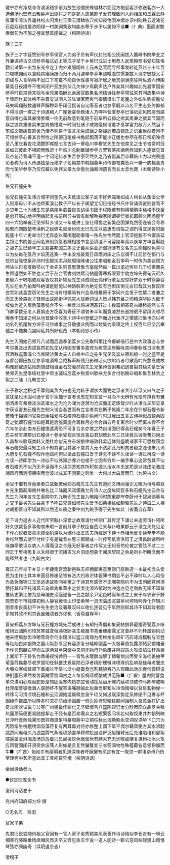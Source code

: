 <!-- { "loadSidebar": true } -->
建宁亦有净慈寺寺滨溪结宇前为放生池僧房蜂缀林朩窈窕方袍迎客沙弥送茗亦一大选佛场也壁有云散钟声出逺村之句是郡人周某题予爱其理致同人约相属和王霖云静夜蒲牢喧法界遥林松火闪渔村王霂云潜鳞依穴初知夜倦羽冲烟亦识村陆秩云近滩花石盘双径绕屋浓阴绿一村美词秀致均能氷寒于水予以属韵不谐■〈忄典〉墨而谢勉赓弱句为不施之檀呈慧首座裁之（榕阴诗话）

族子三才

族子三才字廷赞别号参亭侯官人为弟子员有声仪封张相公抚闽拔入鳌峰书院举业之外兼课诗古文词参亭每试必上等戊子举于乡癸巳成进士用荐入武英殿修书受知陈恪勤公试第一出为东光令连丁内外艰服阕补上元未之官而亏帑事发转徙燕赵三十年百口嗷嗷佣砚以食晚病痿蹒跚而归不两月遽卒参亭丰颐皤腹饮馔兼数人诗才敏捷乂手即成与人言呐呐不出口下笔辄不能自休性畏岑寂所居之地宾朋满座狂吟纵酒六博围棊竟日夜讙呼不倦间闭户孤坐则伏几欠伸少焉齁声达户外矣其兴趣如此先君宰固安参亭时自京师来视与余兄弟唱酬比余居官数集名流结诗社参亭常往来其间故集中诗半皆同作其体格不杂晋安派间入苏陆诸家而爽气豪情涌出于笔墨之外如生驹振鬛仗马失鸣翔鼓数通琴声解秽异乎闭目揺首自诧唐音者也参亭既以诗名平生志业终抑郁不得泄则一寄之于诗遇稠人广座张宴命题诸人方呻吟营度参亭巳落纸如风四座勿諠意自得也盖其豪情胜概一往无前故意到笔随于前辈所云抑之欲其奥亷之欲其节固而存之欲其重者实未尝屑屑措意一时同社诸子咸效箴规谓君才髙学富力敌万人然当下笔临文能痛自割舍乃佳不则易于语言未免蛟螭之杂蝼蚓若昌黎氏之讥崔侯然者岂不可惜参亭心善其言然性之所便迅笔疾书兔起鹘落不能少辽缓也参亭在都日常招唫侣至八里庄看杏花酒酣即席赋七言古诗一章临川李穆堂先生在他席见之击节咨赏时冠盖如云彼此不相顾而散迟十年临川总制畿辅参亭方罢官落拓循例修谒刺入遽延见首及杏花诗背诵不遗一字问记忆李生否参亭茫然久之乃省悟其后卒藉临川力以完夙逋论者称为诗人奇遇独是元稹才子名彻禁中韩翃暮年诗传御笔类皆以一聨一韵梯富贵而弋荣华参亭乃仅仅藉以免罪文章九命能勿诵鳯洲遗言而长太息也哉（本朝诗钞小传）

伯兄石幢先生

伯兄石幢先生讳方城字则望先大夫蕉溪公冢子幼不好弄端重如成人稍长从蕉溪公学入则禀母训不从他师蕉溪公教子严以长子属望尤切日授经书尺许背诵偶讹则笞骂不少贷年二十为诸生先是病疟半载尝自言幼读书困于程限若有物横梗胸中格格不快至是忽开豁心地空明病起复按前所习书皆有新解殆禅家所谓顿悟者机耶顾久困场屋年四十六始举雍正癸夘科乡试又十年成进士筮仕得蜀之新繁邑固弹丸然密迩省会号称殷繁而闗陇楚粤滇黔之民蜂屯蚁聚纷扰无巳先生以慈惠忠信临之调剂得宜民胥悦服乾隆十年计吏举治行尤异旋以蜀闱磨勘事镌一秩先生怡然而上官深扼腕不令俶装延主锦江书院蜀士闻名景附负笈者踵相接书舎至填溢不可容踰年竟以疾卒方坤当髫龁之歳先生巳绩学工文籍甚邦国三冬文史尝从讲业迨弱冠薄有文名先生则冁然色喜引以为友毎花晨月夕埙箎迭奏一字未安推敲竟日风雨对床之乐自谓不让前哲在都门与任钓台陈徳泉孙沛村伍鲲扶洪月航周瑞峰诸公往来唱和金石争鸣一时传为美谈顾方坤沾沾自喜享敝帚以千金先生则意思萧散含毫邈然每一篇出逺近传钞几于纸贵而先生顾退然如不胜也又尝于丛台官舎刻烛赋诗拈题得寒柝限双字韵方坤先得句云迟久更疑六于喁唱或双客皆叹其新颖及先生诗成则云偶作行歌互应惊好梦双于时徐静谷先生在坐乃拍案呌絶谓是题能以神韵胜斯为絶无仅有岂但压倒元白巳哉其为哲匠所咨赏如此盖尝窃论先生之诗有根柢焉有兴会焉根柢原于学问兴会发于性情二者兼之而又天骨森张才锋侧出故能衔华佩实大放厥词世人皆以韩苏目之而精深华妙大致于坡仙为近入蜀后藻思绮合不名一格曽以将进酒髙轩过十数篇相寄奇古纎秾宛然长吉飞卿家数无老人衰飒态方窃喜为寿征不谓曽未半年而竟溘然长逝隙驷不留风流顿尽掩巻不知涕之何从也昔箧中收季川诗中州登敏之作而近代渔洋之撰感旧集也亦以考功名列纸尾故方坤于诗钞竣事之日敬援此例而以兹集为条理之终上视百年巳交吕攀嵇之不愧矣而岂阿私其所好也哉（本朝诗钞小传）

先生入闱始已夘凡八试而后遇季弟荔乡公先取科第比令邯郸偕行邑中大政事必与参考尽善及出舆颂翕然初先生从侍固安署多嘉宾为筑雪泥居觞咏其间春秋胜日洁肴肃容酒数巡蕉溪公当席赋诗黄太夫人自帷中应之先生兄弟及宾从赓和极一时之盛至是与廖公耨田族侄参亭唱消寒会倦柝声断残月影微活火欲烬侍者尽散而吟兴愈髙或故构难题或连拈险韵旗鼓相当金石交戛然视先生兄弟诗皆谢弗如退自裂其稿先是壬寅癸夘先生昆季结社里中常主骚坛后荔乡牧景州歌咏尤多合付剞劂曰唱和集艺林贵之拟之二陆（九畹古文）

庄子称水之积也不厚则其负大舟也无力韩子谓水大而物之浮者大小毕浮又曰气之于言犹是也水固可通于言乎余拙于言者也志在知言言一耳而不无辨有光焰有排奡有雅丽清奥有希微淡泊其诸水之为沦为澜为涟漪为沧波而无定质哉少时从潘立夫华实录中获读吾友石幢先生制义谓当吾世而有立言者其在斯乎乾隆二年余在什邡石幢令新繁晤于锦城同官杂沓余独爱与石幢游石幢亦偷闲时时过我出五言古诗神似昌黎余固奇之犹谓石幢当如是耳是后旋离旋合离数月必合合四五月复离合时少而离未尝不合六年冬余赴南充石幢恨逺离恐不可复合余亦恨之然自谓固巳得我石幢矣今年春王子质夫参军果郡出石幢诗十巻余受视且惊且喜曰君胡致此尽三日读竟古诗类曹刘间出入昌黎长歌既类韩又类杜亦似元白东坡排律端效韩孟近体则盛晚诸家不可悉数窃念与石幢交最深知工诗不知其富见其富不意其大无不该如此乃知向者窥之浅也未几谒大府复见石幢不暇作他语问何以诣此石幢曰吾于诗无不读不久读读一诗过再取一诗方读一诗即学为一诗似不似弗知亦弗计也嗟乎士固有穷年一编手摹心追常苦其不似者石幢无不似乃无不读而不久读耶吾知其所积矣源头活水本无定质是以沫成沦激成澜风行而涟漪朝宗而沧波以成其不测要之则惟一大何以大曰厚而巳（九畹古文）

余官于蜀有厚而亲者曰故新繁侯郑石幢先生先生有道而文博闻强识尤精为诗与弟荔乡先生鹊起闽南并噉名比二陆而风流儒雅允有诗人之度故同官多称石幢先生云余与先生为同年友先生善闗中刘九畹识先生自九畹始同时故重郡守李蔚州于碧泉则慕与之交予最劣先生益亲予予呼曰兄尊如师先生爱予如弟相依如駏蛩先生之诗曰二人相对胡相善自不知其所以然还以质之秦中刘九畹予得于先生如此（省斋自存草）

足下诗力追古人近代所罕觏仆深爱之故亟请付梓期广其传足下谦让未遑至谓仆阿所好久欲裁荅多事匆匆未暇一言前月李子枚臣自西江来与仆晤果郡云于潘立夫处见足下作心仪者屡矣未窥全豹深以为憾仆出王质夫所藏足下诗十巻相示反复读拳拳不能舎怅然而去使早付梓宁有是哉昔左思三都赋成一时传写纸贵洛阳王之涣昌龄诸所吟咏旗亭歌讴以故人人得而见之今既无好事者之传写又无知音伶伦被之管弦不过二三同志千里相思复以未经艰于流播吉光片羽徒想象于闻风契叹之余是则仆所睠念而不能释然者也（九畹古文）

雍正元年举于乡又十年捷南宫筮新邑殊无枳栖鄙夷意至则门庭新造一本最初念头爱民为主作士其本来面目修废坠皆有法大约政识体要簿书期会不必不疎时以人心风俗为急急而锦江玉垒适逢故物间亦寓之于诗其有感愤不无嘲笑隠约不为击刺而寛闲清丽抒其和平托诸风云鸟兽禽鱼草朩之状类沈浸浓郁时为冲逸亦见老劲故无知不知皆推仙吏繁江依为慈母编史讼庭遂备一邑之献余尹定邑时驱车过之士安于庠农安于野商贾安于市残堞初粉人静官廨青山印堂素琴一具流溢虚窓碧草间何物吟弄化作辋川图昔李良斋初不许先生吏治及署篆叹曰以徳化民吾见不早然则知其诗不知其政者固多知其政不知其表里雅颂者亦谬也（省斋自存草）

晋安郑荔乡方坤与兄石幢方城先后成进士有却扫斋倡和集妥帖排奡最擅奇警荔乡咏暖锅云涸阴司顼冥寒威变俄顷夜卧衾生棱晨书笔垂绠癯儒尤贪食非不列杯皿朔风动地来攒眉愁齿冷嚼雪将奈何水懦济以猛江南锡为用椎凿出顽矿巧匠琢成模制与豆豋等灿灿白如银饰之苗山铤彭亨足有容那复分畦畛圆葢一太极幕首免露顶帖妥鳖裙垂不作鳬鹤胫右挈而左提两耳弓束檠中央洞无物毋乃象废井阿奴策火攻焰焰生秆秉离上巽斯下于卦名为鼎揭视悦馋目一一皆隽永髋髀或解丁鳞鬐倘出丙受辛滋桂姜抽甲芼藻荇鱻薧尽收罗聂切任斜整沈焉星陨石浮者桃断梗微沫喷珠玑乱响聒蛙黾老饕恣大嚼众客纷延颈下着揭长竿举匕泛小艇蚕食岂割魏狼吞乃入郢藉此劝加餐何尝碍说饼扪腹巳果然发言莫聴莹侧闻古之人每饭祝噎哽酸咸洪范陈■〈疒酋〉膻内则警食单欠讲明心疾起蛇影是物固驱寒内热亦宜省动揺及齿牙燀灼延项领或作马卿痟或嘲杜预瘿譬彼嗜酒人腐肠终不醒寄语嘱厨娘此后亟当屏和以冷淘槐啜以甘泉茗物候一转移习习清凉境石幢和云河源始滥觞倐忽波千顷又如汲既深势定系修绠不见箸与杯因缘作器皿所以隆冬时忽亦防齿冷画腹一低头妙谛思精猛颇闻始制人含意金在矿出奇众所欢试说与公等广州锡最佳镕化无坚铤恒苦八簋陈饾饤太分畛囫囵众品罗共飱热露顶简便更易随提挈走不胫有是百弗需弃之若短檠客问状若何取视果井井朝列映日浮旰食辉烛秉形既异商盘象特摹周鼎中立铜柱标炎海勒勲永空洞叹洪垆下口穴为丙烈焰生槐檀缕烟袅藻荇复有两耳垂对待亦修整上圆下砥平偶尔藉双梗方其水沸翻跳踯同鼃黾久乃浪益腾气蒸缘项颈食单种种投出没俨泛艇攘臂无后先谁唱谁和郢絮嚃遍菜羮淋漓及汤饼放着兴巳阑拨灰色微莹尚有肠未充无忧喉或哽复谋榾柮添火攻应再警固闭开须臾余波荡人影如是且复然饕餮宜三省窃闻物性殊薤藙各意领狗臊而牛■〈疒酋〉殆如朩有瘿明者见道深昩者呼寐醒有忌定有宜一取须一屏淆杂毋乃伤至理柯中茗所喜此具工豆间辟异境（榕阴诗话）

全闽诗话巻九

●钦定四库全书

全闽诗话巻十

兖州府知府郑方坤 撰

○无名氏　宫闺

官家子弟

先君旧说尝随侍祖父官闽有一官人家子弟秀颖美风表善作诗诗格似李长吉有一聨云细草行藤路垂杨席帽风然夭卒又尝见张去华说一道人能诗一聨云窓风枯砚滴山雨慢琴弦亦颇幽奇（续明道杂志）

滑稽子

